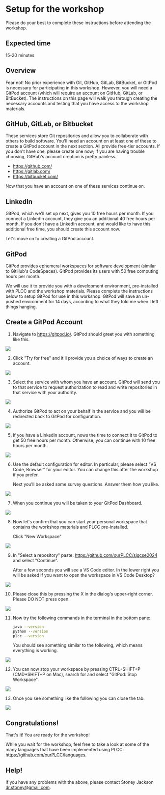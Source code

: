 # Setup for the workshop

Please do your best to complete these instructions before attending
the workshop.

## Expected time

15-20 minutes

## Overview

Fear not! No prior experience with Git, GitHub, GitLab, BitBucket, or
GitPod is necessary for participating in this workshop. However, you
will need a GitPod account (which will require an account on GitHub,
GitLab, or BitBucket). The instructions on this page will walk you
through creating the necessary accounts and testing that you have access
to the workshop materials.

## GitHub, GitLab, or Bitbucket

These services store Git repositories and allow you to collaborate with
others to build software. You'll need an account on at least one of these
to create a GitPod account in the next section. All provide free-tier accounts.
If you don't have one, please create one now; if you are having trouble
choosing, GitHub's account creation is pretty painless.

* <https://github.com/>
* <https://gitlab.com/>
* <https://bitbucket.com/>

Now that you have an account on one of these services continue on.

## LinkedIn

GitPod, which we'll set up next, gives you 10 free hours per month.
If you connect a LinkedIn account, they give you an additional 40 free
hours per month. If you don't have a LinkedIn account, and would like to
have this additional free time, you should create this account now.

Let's move on to creating a GitPod account.

## GitPod

GitPod provides ephemeral workspaces for software development (similar
to GitHub's CodeSpaces). GitPod provides its users with 50 free computing
hours per month.

We will use it to provide you with a development environment, pre-installed
with PLCC and the workshop materials. Please complete the instructions
below to setup GitPod for use in this workshop. GitPod will save an un-pushed
environment for 14 days, according to what they told me when I left things hanging.

## Create a GitPod Account 

1. Navigate to <https://gitpod.io/>. GitPod should greet you with something
like this.

![](images/01-gitpod-home.jpg)

2. Click "Try for free" and it'll provide you a choice of ways to create
an account.

![](images/02-choose-github.jpg)

3. Select the service with whom you have an account. GitPod will send you to that service to request authorization to read and write repositories in that service with your authority.

![](images/03-authorize.jpg)

4. Authorize GitPod to act on your behalf in the service and you will
be redirected back to GitPod for configuration.

![](images/linkedin.jpg)

5. If you have a LinkedIn account, nows the time to
connect it to GitPod to get 50 free hours per month. Otherwise, you can continue with 10 free hours per
month.

![](images/04-choose-editor.jpg)

6. Use the default configuration for editor. In particular, please
select "VS Code, Browser" for your editor. You can change this after
the workshop if you prefer.

    Next you'll be asked some survey questions. Answer them how you like.

![](images/05-why.jpg)

7. When you continue you will be taken to your GitPod Dashboard.

![](images/06-choose-or-make-workspace.jpg)

8. Now let's confirm that you can start your personal workspace that
contains the workshop materials and PLCC pre-installed.

    Click "New Workspace"

![](images/07-identify-repo.jpg)

9. In "Select a repository" paste: https://github.com/ourPLCC/sigcse2024
    and select "Continue".
    
    After a few seconds you will see a VS Code editor. In the lower right
    you will be asked if you want to open the workspace in VS Code
    Desktop?
    

![](images/08-choose-VS.jpg)

10. Please close this by pressing the X in the dialog's upper-right corner. Please DO NOT press open.

![](images/09-initial-workspace.jpg)

11. Now try the following commands in the terminal in the bottom pane:

    ```bash
    java --version
    python --version
    plcc --version
    ```

    You should see something similar to the following, which means everything
    is working.

![](images/11-verify-setup-in-bash.jpg)

12. You can now stop your workspace by pressing CTRL+SHIFT+P (CMD+SHIFT+P on Mac), search for and select "GitPod: Stop Workspace".

![](images/12-stop-workspace.png)

13. Once you see something like the following you can close the tab.

![](images/13-stopped.png)

## Congratulations!

That's it! You are ready for the workshop!

While you wait for the workshop, feel free to take a look at some of the
many languages that have been implemented using PLCC:
<https://github.com/ourPLCC/languages>.

## Help!

If you have any problems with the above, please contact Stoney Jackson <dr.stoney@gmail.com>.
